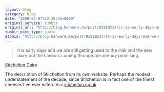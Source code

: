 ```yaml
---
layout: blog
category: blog
date: "2009-04-07T20:39:41+0000"
original_service: tumblr
original_url: "http://blog.benward.me/post/93919217/it-is-early-days-and-we-are-still-getting-used-to"
tumblr_post_type: quote
atomid: "http://blog.benward.me/post/93919217/it-is-early-days-and-we-are-still-getting-used-to"
---
```

> It is early days and we are still getting used to the milk and the new dairy but the flavours coming through are already promising.

<a href="http://www.stichelton.co.uk/cheese.html">Stichelton Dairy</a>

The description of Stilchelton from its own website. Perhaps the modest understatement of the decade, since Stilchelton is in fact one of the finest cheeses I've ever eaten.
Via: [stichelton.co.uk](http://www.stichelton.co.uk/cheese.html).